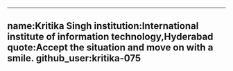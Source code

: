 ----
name:Kritika Singh
institution:International institute of information technology,Hyderabad
quote:Accept the situation and move on with a smile.
github_user:kritika-075
----

